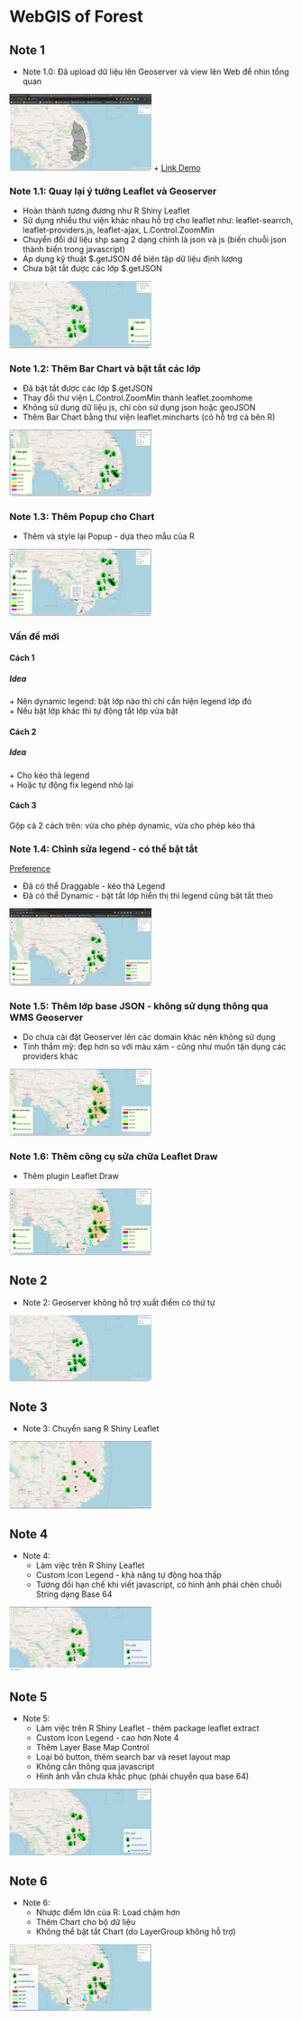 # WebGIS of Forest

## Note 1
+ Note 1.0: Đã upload dữ liệu lên Geoserver và view lên Web để nhìn tổng quan
<img src="img/Note_img/Note_1.png" width="50%">
+ <a href='https://nguyenduclam.github.io/webatlas_taynguyen_forest/index.html'>Link Demo</a>

### Note 1.1: Quay lại ý tưởng Leaflet và Geoserver
+ Hoàn thành tương đương như R Shiny Leaflet
+ Sử dụng nhiều thư viện khác nhau hỗ trợ cho leaflet như: leaflet-searrch, leaflet-providers.js, leaflet-ajax, L.Control.ZoomMin
+ Chuyển đổi dữ liệu shp sang 2 dạng chính là json và js (biến chuỗi json thành biến trong javascript)
+ Áp dụng kỹ thuật $.getJSON để biên tập dữ liệu định lượng
+ Chưa bật tắt được các lớp $.getJSON
<img src="img/Note_img/Note_1_1.png" width="50%">

### Note 1.2: Thêm Bar Chart và bật tắt các lớp
+ Đã bật tắt được các lớp $.getJSON
+ Thay đổi thư viện L.Control.ZoomMin thành leaflet.zoomhome
+ Không sử dụng dữ liệu js, chỉ còn sử dụng json hoặc geoJSON
+ Thêm Bar Chart bằng thư viện leaflet.mincharts (có hỗ trợ cả bên R)
<img src="img/Note_img/Note_1_2.png" width="50%">

### Note 1.3: Thêm Popup cho Chart
+ Thêm và style lại Popup - dựa theo mẫu của R
<img src="img/Note_img/Note_1_3.png" width="50%">
<h3>Vấn đề mới</h3>
<h4>Cách 1</h4>
<h5>Idea</h5>
    + Nên dynamic legend: bật lớp nào thì chỉ cần hiện legend lớp đó
    <br>
    + Nếu bật lớp khác thì tự động tắt lớp vừa bật
<h4>Cách 2</h4>
<h5>Idea</h5>
    + Cho kéo thả legend
    <br>
    + Hoặc tự động fix legend nhỏ lại
<h4>Cách 3</h4>
Gộp cả 2 cách trên: vừa cho phép dynamic, vừa cho phép kéo thả

### Note 1.4: Chỉnh sửa legend - có thể bật tắt
<a href='http://apps.socib.es/Leaflet.TimeDimension/examples/'>Preference</a>
+ Đã có thể Draggable - kéo thả Legend
+ Đã có thể Dynamic - bật tắt lớp hiển thị thì legend cũng bật tắt theo
<img src="img/Note_img/Note_1_4.png" width="50%">

### Note 1.5: Thêm lớp base JSON - không sử dụng thông qua WMS Geoserver
+ Do chưa cài đặt Geoserver lên các domain khác nên không sử dụng
+ Tính thẩm mỹ: đẹp hơn so với màu xám - cũng như muốn tận dụng các providers khác
<img src="img/Note_img/Note_1_5.png" width="50%">

### Note 1.6: Thêm công cụ sửa chữa Leaflet Draw
+ Thêm plugin Leaflet Draw
<img src="img/Note_img/Note_1_6.png" width="50%">

## Note 2
+ Note 2: Geoserver không hỗ trợ xuất điểm có thứ tự
<img src="img/Note_img/Note_2.png" width="50%">

## Note 3
+ Note 3: Chuyển sang R Shiny Leaflet
<img src="img/Note_img/Note_3.png" width="50%">

## Note 4
+ Note 4:
    + Làm việc trên R Shiny Leaflet 
    + Custom Icon Legend - khả năng tự động hóa thấp
    + Tương đối hạn chế khi viết javascript, có hình ảnh phải chèn chuỗi String dạng Base 64
<img src="img/Note_img/Note_4.png" width="50%">

## Note 5
+ Note 5:
    + Làm việc trên R Shiny Leaflet - thêm package leaflet extract
    + Custom Icon Legend - cao hơn Note 4
    + Thêm Layer Base Map Control
    + Loại bỏ button, thêm search bar và reset layout map
    + Không cần thông qua javascript
    + Hình ảnh vẫn chưa khắc phục (phải chuyển qua base 64)
<img src="img/Note_img/Note_5.png" width="50%">

## Note 6
+ Note 6:
    + Nhược điểm lớn của R: Load chậm hơn
    + Thêm Chart cho bộ dữ liệu
    + Không thể bật tắt Chart (do LayerGroup không hỗ trợ)
<img src="img/Note_img/Note_6.png" width="50%">